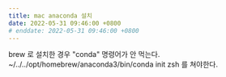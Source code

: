 ```yaml
---
title: mac anaconda 설치
date: 2022-05-31 09:46:00 +0800
# enddate: 2022-05-31 09:46:00 +0800
---
```


brew 로 설치한 경우 "conda" 명령어가 안 먹는다.  
~/../../opt/homebrew/anaconda3/bin/conda init zsh
를 쳐야한다.
